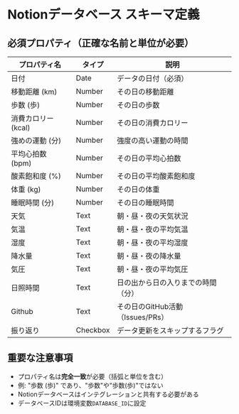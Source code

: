 # Notionデータベース スキーマ定義

## 必須プロパティ（正確な名前と単位が必要）

| プロパティ名 | タイプ | 説明 |
|------------|------|-----|
| 日付 | Date | データの日付（必須） |
| 移動距離 (km) | Number | その日の移動距離 |
| 歩数 (歩) | Number | その日の歩数 |
| 消費カロリー (kcal) | Number | その日の消費カロリー |
| 強めの運動 (分) | Number | 強度の高い運動の時間 |
| 平均心拍数 (bpm) | Number | その日の平均心拍数 |
| 酸素飽和度 (%) | Number | その日の平均酸素飽和度 |
| 体重 (kg) | Number | その日の体重 |
| 睡眠時間 (分) | Number | その日の睡眠時間 |
| 天気 | Text | 朝・昼・夜の天気状況 |
| 気温 | Text | 朝・昼・夜の平均気温 |
| 湿度 | Text | 朝・昼・夜の平均湿度 |
| 降水量 | Text | 朝・昼・夜の降水量 |
| 気圧 | Text | 朝・昼・夜の平均気圧 |
| 日照時間 | Text | 日の出から日の入りまでの時間（分） |
| Github | Text | その日のGitHub活動（Issues/PRs） |
| 振り返り | Checkbox | データ更新をスキップするフラグ |

## 重要な注意事項
- プロパティ名は**完全一致**が必要（括弧と単位を含む）
- 例: "歩数 (歩)" であり、"歩数"や"歩数(歩)"ではない
- Notionデータベースはインテグレーションと共有する必要がある
- データベースIDは環境変数`DATABASE_ID`に設定